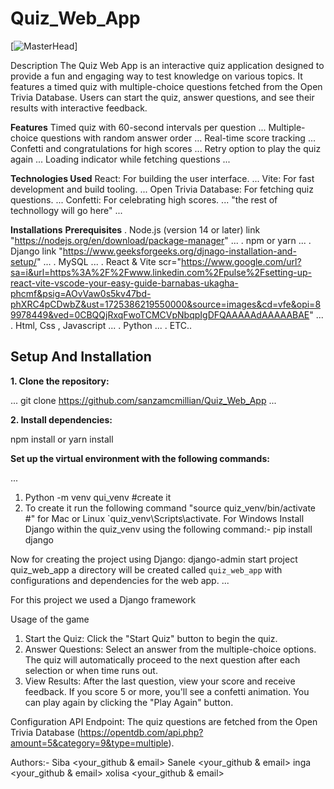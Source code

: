 # Quiz_Web_App

[![MasterHead](https://media.giphy.com/media/5LXt21ZbLjO21UnIKi/giphy.gif?cid=ecf05e4773dwwxg4acvvbue2ju1397ntqbbv22vxo8vm8vxz&ep=v1_gifs_related&rid=giphy.gif&ct=gif)]

Description
The Quiz Web App is an interactive quiz application designed to provide a fun and engaging way to test knowledge on various topics. It features a timed quiz with multiple-choice questions fetched from the Open Trivia Database. Users can start the quiz, answer questions, and see their results with interactive feedback.

**Features**
Timed quiz with 60-second intervals per question
...
Multiple-choice questions with random answer order
...
Real-time score tracking
...
Confetti and congratulations for high scores
...
Retry option to play the quiz again
...
Loading indicator while fetching questions
...

**Technologies Used**
React: For building the user interface.
...
Vite: For fast development and build tooling.
...
Open Trivia Database: For fetching quiz questions.
...
Confetti: For celebrating high scores.
...
"the rest of technollogy will go here"
...

**Installations**
**Prerequisites**
. Node.js (version 14 or later) link "https://nodejs.org/en/download/package-manager"
...
. npm or yarn
...
. Django link "https://www.geeksforgeeks.org/djnago-installation-and-setup/"
...
. MySQL
...
. React & Vite  scr="https://www.google.com/url?sa=i&url=https%3A%2F%2Fwww.linkedin.com%2Fpulse%2Fsetting-up-react-vite-vscode-your-easy-guide-barnabas-ukagha-phcmf&psig=AOvVaw0s5kv47bd-phXRC4pCDwbZ&ust=1725386219550000&source=images&cd=vfe&opi=89978449&ved=0CBQQjRxqFwoTCMCVpNbqpIgDFQAAAAAdAAAAABAE"
...
. Html, Css , Javascript
...
. Python
...
. ETC..


## Setup And Installation
**1. Clone the repository:**

...
  git clone <https://github.com/sanzamcmillian/Quiz_Web_App>
...

**2. Install dependencies:**

   npm install or
   yarn install

**Set up the virtual environment with the following commands:**

...
1. Python -m venv qui_venv
   #create it
2. To create it run the following command "source quiz_venv/bin/activate #" for Mac or Linux `quiz_venv\Scripts\activate.
For Windows
Install Django within the quiz_venv using the following command:-
pip install django

Now  for creating the project using Django:
django-admin start project quiz_web_app
a directory will be created called `quiz_web_app` with configurations and dependencies for the web app.
...


 For this project we used a Django framework
 
Usage of the game
1. Start the Quiz: Click the "Start Quiz" button to begin the quiz.
2. Answer Questions: Select an answer from the multiple-choice options. The quiz will automatically proceed to the next question after each selection or when time runs out.
3. View Results: After the last question, view your score and receive feedback. If you score 5 or more, you'll see a confetti animation. You can play again by clicking the "Play Again" button.

Configuration
API Endpoint: The quiz questions are fetched from the Open Trivia Database (https://opentdb.com/api.php?amount=5&category=9&type=multiple).

Authors:-
Siba <your_github & email>
Sanele <your_github & email>
inga  <your_github & email>
xolisa <your_github & email>

